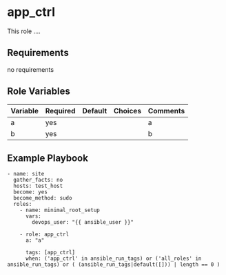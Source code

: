 app_ctrl
=========
This role ....

Requirements
------------
no requirements

Role Variables
--------------

| Variable       | Required | Default | Choices | Comments                |
|----------------|----------|---------|---------|-------------------------|
| a              | yes      |         |         | a                       |
| b              | yes      |         |         | b                       |

Example Playbook
----------------

    - name: site
      gather_facts: no
      hosts: test_host
      become: yes
      become_method: sudo
      roles:
        - name: minimal_root_setup
          vars:
            devops_user: "{{ ansible_user }}"
    
        - role: app_ctrl
          a: "a"

          tags: [app_ctrl]
          when: ('app_ctrl' in ansible_run_tags) or ('all_roles' in ansible_run_tags) or ( (ansible_run_tags|default([])) | length == 0 )
